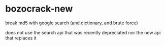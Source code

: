 bozocrack-new
=============

break md5 with google search
(and dictionary, and brute force)

does not use the search api that was recently depreciated
nor the new api that replaces it
